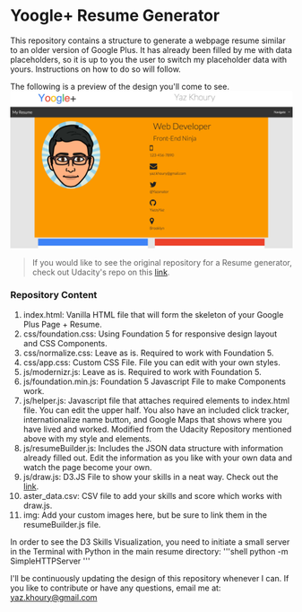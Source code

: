 # Yoogle+ Resume Generator

This repository contains a structure to generate a webpage resume similar to an older
version of Google Plus. It has already been filled by me with data placeholders, so it
is up to you the user to switch my placeholder data with yours. Instructions on how
to do so will follow.

The following is a preview of the design you'll come to see.
![alt yoogler preview](img/yoogler_preview.jpg)

>	If you would like to see the original repository for a Resume generator, check out Udacity's repo
>	on this [link](https://github.com/udacity/frontend-nanodegree-resume).

### Repository Content
1. index.html: Vanilla HTML file that will form the skeleton of your Google Plus Page + Resume.
2. css/foundation.css: Using Foundation 5 for responsive design layout and CSS Components.
3. css/normalize.css: Leave as is. Required to work with Foundation 5.
4. css/app.css: Custom CSS File. File you can edit with your own styles.
5. js/modernizr.js: Leave as is. Required to work with Foundation 5.
6. js/foundation.min.js: Foundation 5 Javascript File to make Components work.
7. js/helper.js: Javascript file that attaches required elements to index.html file.
	You can edit the upper half. You also have an included click tracker, internationalize name button,
	and Google Maps that shows where you have lived and worked. Modified from the Udacity Repository
	mentioned above with my style and elements.
8. js/resumeBuilder.js: Includes the JSON data structure with information already filled out.
	Edit the information as you like with your own data and watch the page become your own.
9. js/draw.js: D3.JS File to show your skills in a neat way. Check out
	the [link](http://bl.ocks.org/bbest/2de0e25d4840c68f2db1).
10. aster_data.csv: CSV file to add your skills and score which works with draw.js.
11. img: Add your custom images here, but be sure to link them in the resumeBuilder.js file.

In order to see the D3 Skills Visualization, you need to initiate a small server in the Terminal with
Python in the main resume directory:
'''shell
python -m SimpleHTTPServer
'''

I'll be continuously updating the design of this repository whenever I can. If you like to contribute or have
any questions, email me at: yaz.khoury@gmail.com